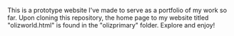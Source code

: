 This is a prototype website I've made to serve as a portfolio of my work so far.
Upon cloning this repository, the home page to my website titled "olizworld.html" is found in the "olizprimary" folder. Explore and enjoy!
